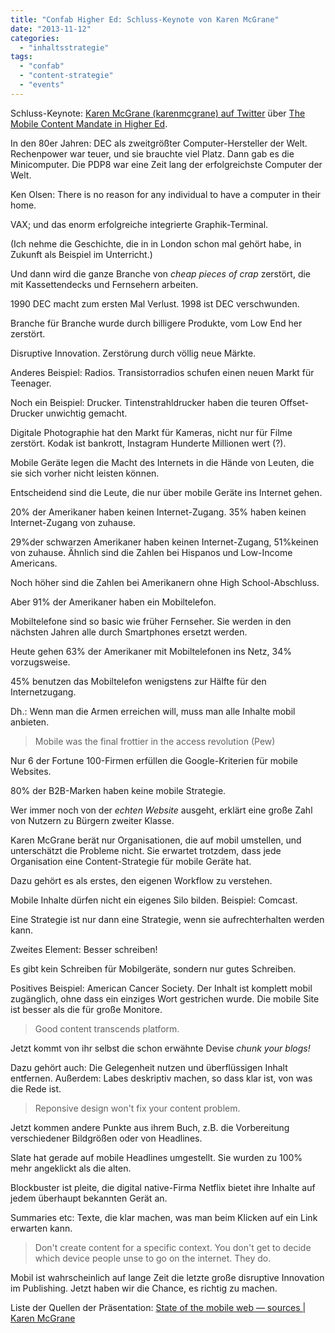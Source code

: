 ```yaml
---
title: "Confab Higher Ed: Schluss-Keynote von Karen McGrane"
date: "2013-11-12"
categories: 
  - "inhaltsstrategie"
tags: 
  - "confab"
  - "content-strategie"
  - "events"
---
```


Schluss-Keynote: [Karen McGrane (karenmcgrane) auf Twitter](https://twitter.com/karenmcgrane "Karen McGrane (karenmcgrane) auf Twitter") über [The Mobile Content Mandate in Higher Ed](http://confabevents.com/events/higher-ed-2013/program/the-mobile-content-mandate-in-higher-ed "The Mobile Content Mandate in Higher Ed - Confab Events").

In den 80er Jahren: DEC als zweitgrößter Computer-Hersteller der Welt. Rechenpower war teuer, und sie brauchte viel Platz. Dann gab es die Minicomputer. Die PDP8 war eine Zeit lang der erfolgreichste Computer der Welt.

Ken Olsen: There is no reason for any individual to have a computer in their home.

VAX; und das enorm erfolgreiche integrierte Graphik-Terminal.

(Ich nehme die Geschichte, die in in London schon mal gehört habe, in Zukunft als Beispiel im Unterricht.)

Und dann wird die ganze Branche von _cheap pieces of crap_ zerstört, die mit Kassettendecks und Fernsehern arbeiten.

1990 DEC macht zum ersten Mal Verlust. 1998 ist DEC verschwunden.

Branche für Branche wurde durch billigere Produkte, vom Low End her zerstört.

Disruptive Innovation. Zerstörung durch völlig neue Märkte.

Anderes Beispiel: Radios. Transistorradios schufen einen neuen Markt für Teenager.

Noch ein Beispiel: Drucker. Tintenstrahldrucker haben die teuren Offset-Drucker unwichtig gemacht.

Digitale Photographie hat den Markt für Kameras, nicht nur für Filme zerstört. Kodak ist bankrott, Instagram Hunderte Millionen wert (?).

Mobile Geräte legen die Macht des Internets in die Hände von Leuten, die sie sich vorher nicht leisten können.

Entscheidend sind die Leute, die nur über mobile Geräte ins Internet gehen.

20% der Amerikaner haben keinen Internet-Zugang. 35% haben keinen Internet-Zugang von zuhause.

29%der schwarzen Amerikaner haben keinen Internet-Zugang, 51%keinen von zuhause. Ähnlich sind die Zahlen bei Hispanos und Low-Income Americans.

Noch höher sind die Zahlen bei Amerikanern ohne High School-Abschluss.

Aber 91% der Amerikaner haben ein Mobiltelefon.

Mobiltelefone sind so basic wie früher Fernseher. Sie werden in den nächsten Jahren alle durch Smartphones ersetzt werden.

Heute gehen 63% der Amerikaner mit Mobiltelefonen ins Netz, 34% vorzugsweise.

45% benutzen das Mobiltelefon wenigstens zur Hälfte für den Internetzugang.

Dh.: Wenn man die Armen erreichen will, muss man alle Inhalte mobil anbieten.

> Mobile was the final frottier in the access revolution (Pew)

Nur 6 der Fortune 100-Firmen erfüllen die Google-Kriterien für mobile Websites.

80% der B2B-Marken haben keine mobile Strategie.

Wer immer noch von der _echten Website_ ausgeht, erklärt eine große Zahl von Nutzern zu Bürgern zweiter Klasse.

Karen McGrane berät nur Organisationen, die auf mobil umstellen, und unterschätzt die Probleme nicht. Sie erwartet trotzdem, dass jede Organisation eine Content-Strategie für mobile Geräte hat.

Dazu gehört es als erstes, den eigenen Workflow zu verstehen.

Mobile Inhalte dürfen nicht ein eigenes Silo bilden. Beispiel: Comcast.

Eine Strategie ist nur dann eine Strategie, wenn sie aufrechterhalten werden kann.

Zweites Element: Besser schreiben!

Es gibt kein Schreiben für Mobilgeräte, sondern nur gutes Schreiben.

Positives Beispiel: American Cancer Society. Der Inhalt ist komplett mobil zugänglich, ohne dass ein einziges Wort gestrichen wurde. Die mobile Site ist besser als die für große Monitore.

> Good content transcends platform.

Jetzt kommt von ihr selbst die schon erwähnte Devise _chunk your blogs!_

Dazu gehört auch: Die Gelegenheit nutzen und überflüssigen Inhalt entfernen. Außerdem: Labes deskriptiv machen, so dass klar ist, von was die Rede ist.

> Reponsive design won't fix your content problem.

Jetzt kommen andere Punkte aus ihrem Buch, z.B. die Vorbereitung verschiedener Bildgrößen oder von Headlines.

Slate hat gerade auf mobile Headlines umgestellt. Sie wurden zu 100% mehr angeklickt als die alten.

Blockbuster ist pleite, die digital native-Firma Netflix bietet ihre Inhalte auf jedem überhaupt bekannten Gerät an.

Summaries etc: Texte, die klar machen, was man beim Klicken auf ein Link erwarten kann.

> Don't create content for a specific context. You don't get to decide which device people unse to go on the internet. They do.

Mobil ist wahrscheinlich auf lange Zeit die letzte große disruptive Innovation im Publishing. Jetzt haben wir die Chance, es richtig zu machen.

Liste der Quellen der Präsentation: [State of the mobile web — sources | Karen McGrane](http://karenmcgrane.com/2013/06/13/state-of-the-mobile-web-sources/ "State of the mobile web — sources | Karen McGrane")
